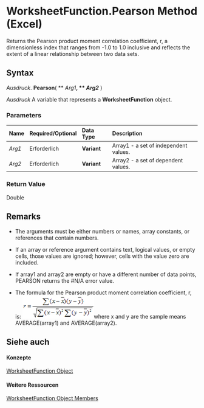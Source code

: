 
# WorksheetFunction.Pearson Method (Excel)

Returns the Pearson product moment correlation coefficient, r, a dimensionless index that ranges from -1.0 to 1.0 inclusive and reflects the extent of a linear relationship between two data sets.


## Syntax

 _Ausdruck_. **Pearson**( ** _Arg1_**, ** _Arg2_** )

 _Ausdruck_ A variable that represents a **WorksheetFunction** object.


### Parameters



|**Name**|**Required/Optional**|**Data Type**|**Description**|
|:-----|:-----|:-----|:-----|
| _Arg1_|Erforderlich|**Variant**|Array1 - a set of independent values.|
| _Arg2_|Erforderlich|**Variant**|Array2 - a set of dependent values.|

### Return Value

Double


## Remarks




- The arguments must be either numbers or names, array constants, or references that contain numbers.
    
- If an array or reference argument contains text, logical values, or empty cells, those values are ignored; however, cells with the value zero are included.
    
- If array1 and array2 are empty or have a different number of data points, PEARSON returns the #N/A error value.
    
- The formula for the Pearson product moment correlation coefficient, r, is:
![](images/awfpears_ZA06051230.gif)where x and y are the sample means AVERAGE(array1) and AVERAGE(array2). 
    

## Siehe auch


#### Konzepte


[WorksheetFunction Object](7b1d5639-363d-632c-2cf0-2232562646b6.md)
#### Weitere Ressourcen


[WorksheetFunction Object Members](http://msdn.microsoft.com/library/6811ca87-4b53-0bff-88c9-30bf7497879a%28Office.15%29.aspx)